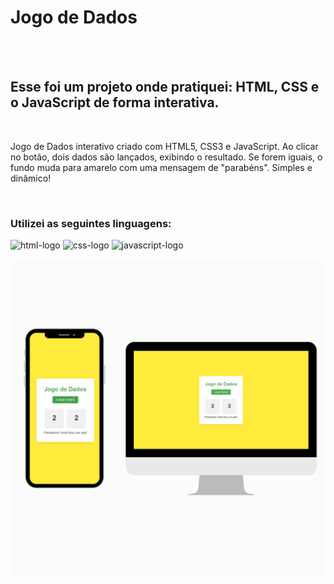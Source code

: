 <h1>Jogo de Dados</h1>
<br>
<br>
<h2>Esse foi um projeto onde pratiquei: HTML, CSS e o JavaScript de forma interativa.</h2>
<br>
<p>
Jogo de Dados interativo criado com HTML5, CSS3 e JavaScript. Ao clicar no botão, dois dados são lançados, exibindo o resultado. Se forem iguais, o fundo muda para amarelo com uma mensagem de "parabéns". Simples e dinâmico!</p>
<br>
<h3>Utilizei as seguintes linguagens:</h3>

<img src="https://img.shields.io/badge/HTML5-E34F26?style=for-the-badge&logo=html5&logoColor=white" alt="html-logo"/>
<img src="https://img.shields.io/badge/CSS3-1572B6?style=for-the-badge&logo=css3&logoColor=white" alt="css-logo"/>
<img src="https://img.shields.io/badge/JavaScript-F7DF1E?style=for-the-badge&logo=javascript&logoColor=black" alt="javascript-logo"/>
<br>
<br>

<img src="https://github.com/lucasriosdev/projeto-jogo-de-dados/blob/main/JogoDeDados.png?raw=true" alt="imagem-projeto"/>
